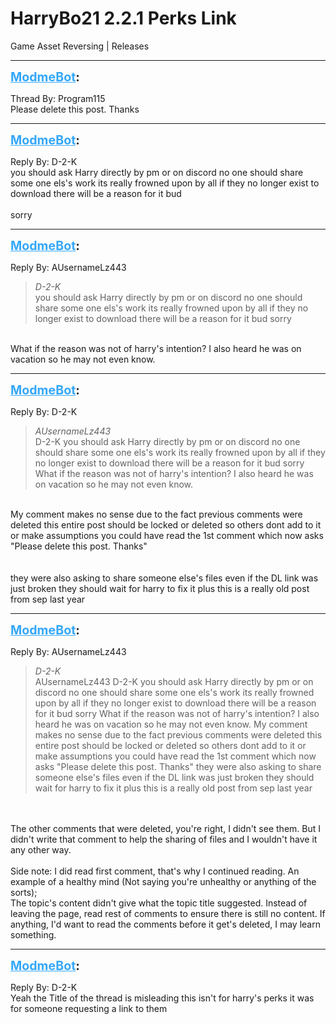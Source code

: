 # HarryBo21 2.2.1 Perks Link
Game Asset Reversing | Releases

---
<strong style="font-size: 1.4em;"><span style="text-decoration: underline;text-decoration-color: #34a7f9;"><span style="color:#34a7f9;">ModmeBot</span></span>:</strong>

<p>Thread By: Program115<br />Please delete this post. Thanks</p>

---
<strong style="font-size: 1.4em;"><span style="text-decoration: underline;text-decoration-color: #34a7f9;"><span style="color:#34a7f9;">ModmeBot</span></span>:</strong>

<p>Reply By: D-2-K<br />you should ask Harry directly by pm or on discord no one should share some one els&#39;s work its really frowned upon by all if they no longer exist to download there will be a reason for it bud <br /> <br />sorry</p>

---
<strong style="font-size: 1.4em;"><span style="text-decoration: underline;text-decoration-color: #34a7f9;"><span style="color:#34a7f9;">ModmeBot</span></span>:</strong>

<p>Reply By: AUsernameLz443<br /><blockquote><em>D-2-K</em><br />you should ask Harry directly by pm or on discord no one should share some one els&#39;s work its really frowned upon by all if they no longer exist to download there will be a reason for it bud    sorry</blockquote><br /> What if the reason was not of harry&#39;s intention? I also heard he was on vacation so he may not even know.</p>

---
<strong style="font-size: 1.4em;"><span style="text-decoration: underline;text-decoration-color: #34a7f9;"><span style="color:#34a7f9;">ModmeBot</span></span>:</strong>

<p>Reply By: D-2-K<br /><blockquote><em>AUsernameLz443</em><br />D-2-K you should ask Harry directly by pm or on discord no one should share some one els&#39;s work its really frowned upon by all if they no longer exist to download there will be a reason for it bud    sorry  What if the reason was not of harry&#39;s intention? I also heard he was on vacation so he may not even know.</blockquote><br />My comment makes no sense due to the fact previous comments were deleted this entire post should be locked or deleted so others dont add to it or make assumptions  you could have read the 1st comment which now asks &quot;Please delete this post. Thanks&quot;   <br /> <br /> <br />they were also asking to share someone else&#39;s files even if the DL link was just broken they should wait for harry to fix it plus this is a really old post from sep last year</p>

---
<strong style="font-size: 1.4em;"><span style="text-decoration: underline;text-decoration-color: #34a7f9;"><span style="color:#34a7f9;">ModmeBot</span></span>:</strong>

<p>Reply By: AUsernameLz443<br /><blockquote><em>D-2-K</em><br />AUsernameLz443 D-2-K you should ask Harry directly by pm or on discord no one should share some one els&#39;s work its really frowned upon by all if they no longer exist to download there will be a reason for it bud    sorry  What if the reason was not of harry&#39;s intention? I also heard he was on vacation so he may not even know. My comment makes no sense due to the fact previous comments were deleted this entire post should be locked or deleted so others dont add to it or make assumptions  you could have read the 1st comment which now asks &quot;Please delete this post. Thanks&quot;        they were also asking to share someone else&#39;s files even if the DL link was just broken they should wait for harry to fix it plus this is a really old post from sep last year     </blockquote><br /> <br />The other comments that were deleted, you&#39;re right, I didn&#39;t see them. But I didn&#39;t write that comment to help the sharing of files and I wouldn&#39;t have it any other way.<br /> <br />Side note: I did read first comment, that&#39;s why I continued reading. An example of a healthy mind (Not saying you&#39;re unhealthy or anything of the sorts);<br />The topic&#39;s content didn&#39;t give what the topic title suggested. Instead of leaving the page, read rest of comments to ensure there is still no content. If anything, I&#39;d want to read the comments before it get&#39;s deleted, I may learn something.</p>

---
<strong style="font-size: 1.4em;"><span style="text-decoration: underline;text-decoration-color: #34a7f9;"><span style="color:#34a7f9;">ModmeBot</span></span>:</strong>

<p>Reply By: D-2-K<br />Yeah the Title of the thread is misleading this isn&#39;t for harry&#39;s perks it was for someone requesting a link to them</p>
